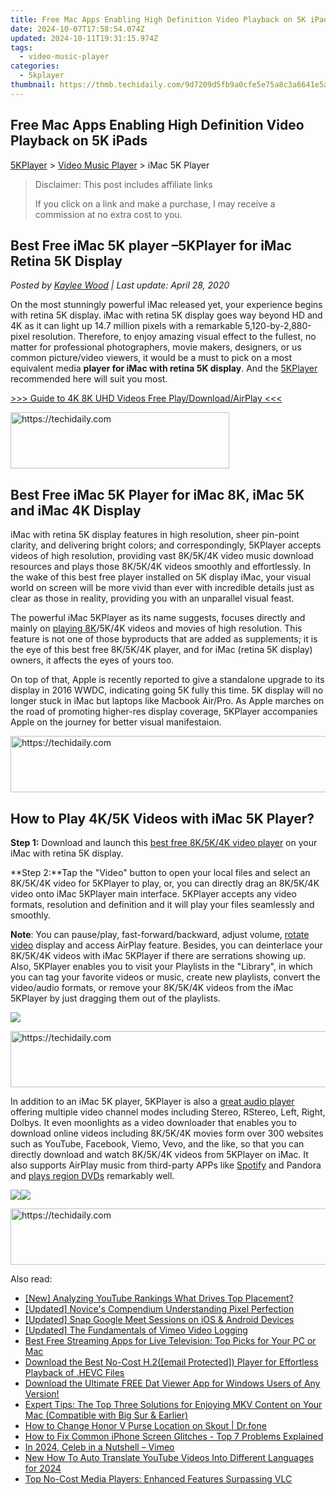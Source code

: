 ```yaml
---
title: Free Mac Apps Enabling High Definition Video Playback on 5K iPads
date: 2024-10-07T17:58:54.074Z
updated: 2024-10-11T19:31:15.974Z
tags:
  - video-music-player
categories:
  - 5kplayer
thumbnail: https://thmb.techidaily.com/9d7209d5fb9a0cfe5e75a8c3a6641e5ae9f76e0cf05800aca156d25ea3fa017f.jpg
---
```


## Free Mac Apps Enabling High Definition Video Playback on 5K iPads

[5KPlayer](https://tools.techidaily.com/5kplayer/products/) \> [Video Music Player](https://tools.techidaily.com/5kplayer/video-music-player/) \> iMac 5K Player

>  Disclaimer: This post includes affiliate links
>
>  If you click on a link and make a purchase, I may receive a commission at no extra cost to you.
>

## Best Free iMac 5K player –5KPlayer for iMac Retina 5K Display

 _Posted by [Kaylee Wood](https://www.quora.com/profile/Amanda-Hu-21) | Last update: April 28, 2020_

On the most stunningly powerful iMac released yet, your experience begins with retina 5K display. iMac with retina 5K display goes way beyond HD and 4K as it can light up 14.7 million pixels with a remarkable 5,120-by-2,880-pixel resolution. Therefore, to enjoy amazing visual effect to the fullest, no matter for professional photographers, movie makers, designers, or us common picture/video viewers, it would be a must to pick on a most equivalent media **player for iMac with retina 5K display**. And the [5KPlayer](https://tools.techidaily.com/5kplayer/products/) recommended here will suit you most.

[\>>> Guide to 4K 8K UHD Videos Free Play/Download/AirPlay <<<](https://tools.techidaily.com/5kplayer/video-music-player/)

<!-- affiliate ads begin -->
<a href="https://unicoeye.pxf.io/c/5597632/2148771/18498" target="_top" id="2148771">
  <img src="//a.impactradius-go.com/display-ad/18498-2148771" border="0" alt="https://techidaily.com" width="350" height="90"/>
</a>
<img height="0" width="0" src="https://unicoeye.pxf.io/i/5597632/2148771/18498" style="position:absolute;visibility:hidden;" border="0" />
<!-- affiliate ads end -->

## Best Free iMac 5K Player for iMac 8K, iMac 5K and iMac 4K Display

iMac with retina 5K display features in high resolution, sheer pin-point clarity, and delivering bright colors; and correspondingly, 5KPlayer accepts videos of high resolution, providing vast 8K/5K/4K video music download resources and plays those 8K/5K/4K videos smoothly and effortlessly. In the wake of this best free player installed on 5K display iMac, your visual world on screen will be more vivid than ever with incredible details just as clear as those in reality, providing you with an unparallel visual feast.

The powerful iMac 5KPlayer as its name suggests, focuses directly and mainly on [playing 8K](https://tools.techidaily.com/5kplayer/video-music-player/)/5K/4K videos and movies of high resolution. This feature is not one of those byproducts that are added as supplements; it is the eye of this best free 8K/5K/4K player, and for iMac (retina 5K display) owners, it affects the eyes of yours too. 

On top of that, Apple is recently reported to give a standalone upgrade to its display in 2016 WWDC, indicating going 5K fully this time. 5K display will no longer stuck in iMac but laptops like Macbook Air/Pro. As Apple marches on the road of promoting higher-res display coverage, 5KPlayer accompanies Apple on the journey for better visual manifestaion.

<!-- affiliate ads begin -->
<a href="https://ephamedtechinc.pxf.io/c/5597632/2137218/26400" target="_top" id="2137218">
  <img src="//a.impactradius-go.com/display-ad/26400-2137218" border="0" alt="https://techidaily.com" width="728" height="90"/>
</a>
<img height="0" width="0" src="https://ephamedtechinc.pxf.io/i/5597632/2137218/26400" style="position:absolute;visibility:hidden;" border="0" />
<!-- affiliate ads end -->

## How to Play 4K/5K Videos with iMac 5K Player?

**Step 1:** Download and launch this [best free 8K/5K/4K video player](https://tools.techidaily.com/5kplayer/video-music-player/) on your iMac with retina 5K display.

**Step 2:**Tap the "Video" button to open your local files and select an 8K/5K/4K video for 5KPlayer to play, or, you can directly drag an 8K/5K/4K video onto iMac 5KPlayer main interface. 5KPlayer accepts any video formats, resolution and definition and it will play your files seamlessly and smoothly.

**Note**: You can pause/play, fast-forward/backward, adjust volume, [rotate video](https://tools.techidaily.com/5kplayer/video-music-player/) display and access AirPlay feature. Besides, you can deinterlace your 8K/5K/4K videos with iMac 5KPlayer if there are serrations showing up. Also, 5KPlayer enables you to visit your Playlists in the "Library", in which you can tag your favorite videos or music, create new playlists, convert the video/audio formats, or remove your 8K/5K/4K videos from the iMac 5KPlayer by just dragging them out of the playlists.

![](https://www.5kplayer.com/video-music-player/img/5kplayer-imac5kplayer-zjy-0316001.jpg) 

<!-- affiliate ads begin -->
<a href="https://aligracehair.sjv.io/c/5597632/1896532/19272" target="_top" id="1896532">
  <img src="//a.impactradius-go.com/display-ad/19272-1896532" border="0" alt="https://techidaily.com" width="728" height="90"/>
</a>
<img height="0" width="0" src="https://aligracehair.sjv.io/i/5597632/1896532/19272" style="position:absolute;visibility:hidden;" border="0" />
<!-- affiliate ads end -->

In addition to an iMac 5K player, 5KPlayer is also a [great audio player](https://tools.techidaily.com/5kplayer/video-music-player/) offering multiple video channel modes including Stereo, RStereo, Left, Right, Dolbys. It even moonlights as a video downloader that enables you to download online videos including 8K/5K/4K movies form over 300 websites such as YouTube, Facebook, Viemo, Vevo, and the like, so that you can directly download and watch 8K/5K/4K videos from 5KPlayer on iMac. It also supports AirPlay music from third-party APPs like [Spotify](https://tools.techidaily.com/5kplayer/airplay/) and Pandora and [plays region DVDs](https://tools.techidaily.com/5kplayer/video-music-player/) remarkably well.

[![](https://www.5kplayer.com/video-music-player/../button/freedownbackmac.png)](https://tools.techidaily.com/5kplayer/products/)[![](https://www.5kplayer.com/video-music-player/../button/freedownwhitewin.png)](https://tools.techidaily.com/5kplayer/products/)

<!-- affiliate ads begin -->
<a href="https://appsumo.8odi.net/c/5597632/2075475/7443" target="_top" id="2075475">
  <img src="//a.impactradius-go.com/display-ad/7443-2075475" border="0" alt="https://techidaily.com" width="728" height="90"/>
</a>
<img height="0" width="0" src="https://appsumo.8odi.net/i/5597632/2075475/7443" style="position:absolute;visibility:hidden;" border="0" />
<!-- affiliate ads end -->

<ins class="adsbygoogle"
     style="display:block"
     data-ad-format="autorelaxed"
     data-ad-client="ca-pub-7571918770474297"
     data-ad-slot="1223367746"></ins>

<ins class="adsbygoogle"
     style="display:block"
     data-ad-client="ca-pub-7571918770474297"
     data-ad-slot="8358498916"
     data-ad-format="auto"
     data-full-width-responsive="true"></ins>

<span class="atpl-alsoreadstyle">Also read:</span>
<div><ul>
<li><a href="https://youtube-sure.techidaily.com/nalyzing-youtube-rankings-what-drives-top-placement/"><u>[New] Analyzing YouTube Rankings What Drives Top Placement?</u></a></li>
<li><a href="https://article-knowledge.techidaily.com/updated-novices-compendium-understanding-pixel-perfection/"><u>[Updated] Novice's Compendium Understanding Pixel Perfection</u></a></li>
<li><a href="https://screen-sharing-recording.techidaily.com/updated-snap-google-meet-sessions-on-ios-and-android-devices/"><u>[Updated] Snap Google Meet Sessions on iOS & Android Devices</u></a></li>
<li><a href="https://digital-screen-recording.techidaily.com/updated-the-fundamentals-of-vimeo-video-logging/"><u>[Updated] The Fundamentals of Vimeo Video Logging</u></a></li>
<li><a href="https://video-ai-editor.techidaily.com/best-free-streaming-apps-for-live-television-top-picks-for-your-pc-or-mac/"><u>Best Free Streaming Apps for Live Television: Top Picks for Your PC or Mac</u></a></li>
<li><a href="https://video-ai-editor.techidaily.com/download-the-best-no-cost-h2email-protected-player-for-effortless-playback-of-hevc-files/"><u>Download the Best No-Cost H.2([email Protected]) Player for Effortless Playback of .HEVC Files</u></a></li>
<li><a href="https://video-ai-editor.techidaily.com/download-the-ultimate-free-dat-viewer-app-for-windows-users-of-any-version/"><u>Download the Ultimate FREE Dat Viewer App for Windows Users of Any Version!</u></a></li>
<li><a href="https://video-ai-editor.techidaily.com/expert-tips-the-top-three-solutions-for-enjoying-mkv-content-on-your-mac-compatible-with-big-sur-and-earlier/"><u>Expert Tips: The Top Three Solutions for Enjoying MKV Content on Your Mac (Compatible with Big Sur & Earlier)</u></a></li>
<li><a href="https://location-social.techidaily.com/how-to-change-honor-v-purse-location-on-skout-drfone-by-drfone-virtual-android/"><u>How to Change Honor V Purse Location on Skout | Dr.fone</u></a></li>
<li><a href="https://fox-that.techidaily.com/how-to-fix-common-iphone-screen-glitches-top-7-problems-explained/"><u>How to Fix Common iPhone Screen Glitches - Top 7 Problems Explained</u></a></li>
<li><a href="https://vimeo-videos.techidaily.com/in-2024-celeb-in-a-nutshell-vimeo/"><u>In 2024, Celeb in a Nutshell – Vimeo</u></a></li>
<li><a href="https://ai-video-translation.techidaily.com/new-how-to-auto-translate-youtube-videos-into-different-languages-for-2024/"><u>New How To Auto Translate YouTube Videos Into Different Languages for 2024</u></a></li>
<li><a href="https://video-ai-editor.techidaily.com/top-no-cost-media-players-enhanced-features-surpassing-vlc/"><u>Top No-Cost Media Players: Enhanced Features Surpassing VLC</u></a></li>
</ul></div>

